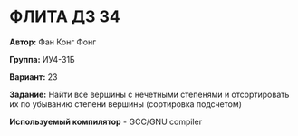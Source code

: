 # ФЛИТА ДЗ 34

__Автор:__ Фан Конг Фонг 

__Группа:__ ИУ4-31Б

__Вариант:__ 23

__Задание:__ Найти все вершины с нечетными степенями и отсортировать их по убыванию степени вершины (сортировка подсчетом)

__Используемый компилятор__ - GCC/GNU compiler
